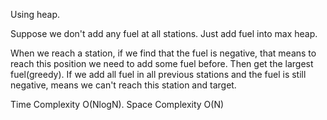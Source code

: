 Using heap.

Suppose we don't add any fuel at all stations. Just add fuel into max heap.

When we reach a station, if we find that the fuel is negative, that means to reach this position we need to add some fuel before. Then get the largest fuel(greedy). If we add all fuel in all previous stations and the fuel is still negative, means we can't reach this station and target.

Time Complexity O(NlogN). Space Complexity O(N)